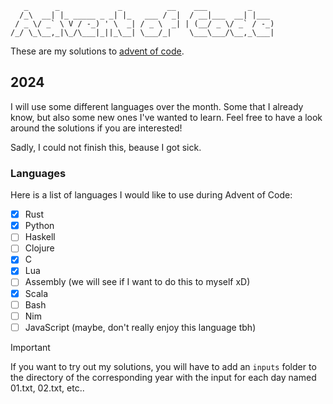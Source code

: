 ```
   _      _             _          __    ___         _ 
  /_\  __| |_ _____ _ _| |_   ___ / _|  / __|___  __| |___
 / _ \/ _` \ V / -_) ' \  _| / _ \  _| | (__/ _ \/ _` / -_)
/_/ \_\__,_|\_/\___|_||_\__| \___/_|    \___\___/\__,_\___|
```

These are my solutions to [advent of code](https://adventofcode.com/).

## 2024

I will use some different languages over the month. Some that I already know, but also some new ones I've wanted to learn.
Feel free to have a look around the solutions if you are interested!

Sadly, I could not finish this, beause I got sick.

### Languages

Here is a list of languages I would like to use during Advent of Code:

- [x] Rust
- [x] Python 
- [ ] Haskell
- [ ] Clojure
- [x] C
- [x] Lua
- [ ] Assembly (we will see if I want to do this to myself xD)
- [x] Scala
- [ ] Bash
- [ ] Nim
- [ ] JavaScript (maybe, don't really enjoy this language tbh)

> [!IMPORTANT]
> If you want to try out my solutions, you will have to add an `inputs` folder to the directory of the corresponding year with the input for each day named 01.txt, 02.txt, etc..
